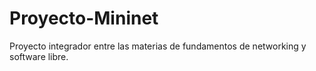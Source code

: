 # Proyecto-Mininet
Proyecto integrador entre las materias de fundamentos de networking y software libre.
